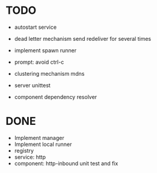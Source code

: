 TODO
====

- autostart service
- dead letter mechanism
    send
    redeliver for several times
- implement spawn runner
- prompt:     avoid ctrl-c
- clustering mechanism
    mdns

- server unittest
- component dependency resolver

DONE
====

- Implement manager
- Implement local runner
- registry
- service: http
- component: http-inbound unit test and fix
